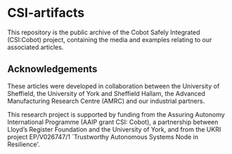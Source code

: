 # CSI-artifacts

This repository is the public archive of the Cobot Safely Integrated (CSI:Cobot) 
project, containing the media and examples relating to our associated articles.

## Acknowledgements

These articles were developed in collaboration between the University of Sheffield, 
the University of York and Sheffield Hallam, the Advanced Manufacturing Research Centre (AMRC) 
and our industrial partners.

This research project is supported by funding from the Assuring Autonomy
International Programme (AAIP grant CSI: Cobot), a partnership between
Lloyd’s Register Foundation and the University of York, and from the
UKRI project EP/V026747/1 `Trustworthy Autonomous Systems Node in
Resilience'.
